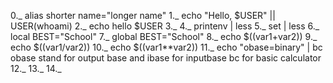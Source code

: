 0._ alias shorter name="longer name"
1._ echo "Hello, $USER" || USER(whoami)
2._ echo hello $USER
3._ 
4._ printenv | less
5._ set | less
6._ local BEST="School"
7._ global BEST="School"
8._ echo $((var1+var2))
9._ echo $((var1/var2))
10._ echo $((var1**var2))
11._ echo "obase=binary" | bc obase stand for output base and ibase for inputbase bc for basic calculator
12._
13._
14._
